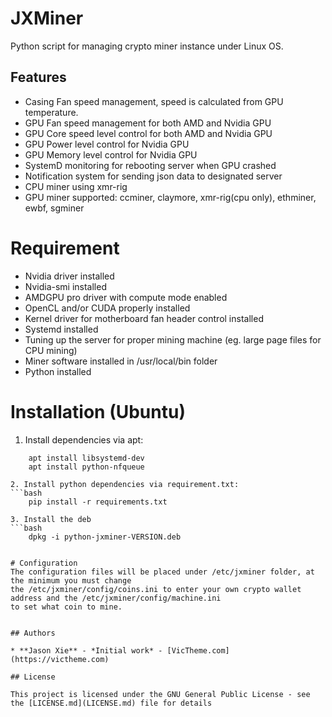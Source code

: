 # JXMiner

Python script for managing crypto miner instance under Linux OS.

## Features
- Casing Fan speed management, speed is calculated from GPU temperature.
- GPU Fan speed management for both AMD and Nvidia GPU
- GPU Core speed level control for both AMD and Nvidia GPU
- GPU Power level control for Nvidia GPU
- GPU Memory level control for Nvidia GPU
- SystemD monitoring for rebooting server when GPU crashed
- Notification system for sending json data to designated server
- CPU miner using xmr-rig
- GPU miner supported: ccminer, claymore, xmr-rig(cpu only), ethminer, ewbf, sgminer


# Requirement
- Nvidia driver installed
- Nvidia-smi installed
- AMDGPU pro driver with compute mode enabled
- OpenCL and/or CUDA properly installed
- Kernel driver for motherboard fan header control installed
- Systemd installed
- Tuning up the server for proper mining machine (eg. large page files for CPU mining)
- Miner software installed in /usr/local/bin folder
- Python installed



# Installation (Ubuntu)
1. Install dependencies via apt:
```ubuntu
    apt install libsystemd-dev
    apt install python-nfqueue
        
2. Install python dependencies via requirement.txt:
```bash
    pip install -r requirements.txt  
    
3. Install the deb
```bash
    dpkg -i python-jxminer-VERSION.deb
    

# Configuration
The configuration files will be placed under /etc/jxminer folder, at the minimum you must change
the /etc/jxminer/config/coins.ini to enter your own crypto wallet address and the /etc/jxminer/config/machine.ini
to set what coin to mine.


## Authors

* **Jason Xie** - *Initial work* - [VicTheme.com](https://victheme.com)

## License

This project is licensed under the GNU General Public License - see the [LICENSE.md](LICENSE.md) file for details
